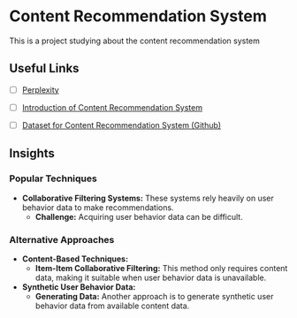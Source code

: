 # Content Recommendation System
This is a project studying about the content recommendation system


## Useful Links
- [ ] [Perplexity](https://www.perplexity.ai/collections/Content-Recommendation-FYP-r8AxwOpsSAyDXFh7Np00lg)
- [ ] [Introduction of Content Recommendation System](https://slogix.in/phd-research-topics-in-recommender-systems-based-on-deep-learning/)
- [ ] [Dataset for Content Recommendation System (Github)](https://github.com/RUCAIBox/RecSysDatasets)


## Insights
### Popular Techniques
- **Collaborative Filtering Systems:** These systems rely heavily on user behavior data to make recommendations. 
  - **Challenge:** Acquiring user behavior data can be difficult.
  
### Alternative Approaches
- **Content-Based Techniques:**
  - **Item-Item Collaborative Filtering:** This method only requires content data, making it suitable when user behavior data is unavailable.
- **Synthetic User Behavior Data:**
  - **Generating Data:** Another approach is to generate synthetic user behavior data from available content data.
